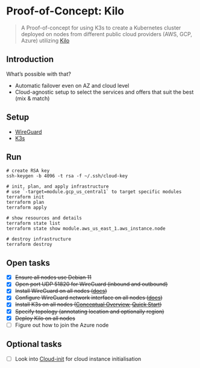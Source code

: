 # Proof-of-Concept: Kilo

> A Proof-of-concept for using K3s to create a Kubernetes cluster deployed on nodes from different public cloud providers (AWS, GCP, Azure) utilizing [Kilo](https://kilo.squat.ai/)

## Introduction

What’s possible with that?

* Automatic failover even on AZ and cloud level
* Cloud-agnostic setup to select the services and offers that suit the best (mix & match)

## Setup

* [WireGuard](docs/WIREGUARD.md)
* [K3s](docs/K3S.md)

## Run

```shell
# create RSA key
ssh-keygen -b 4096 -t rsa -f ~/.ssh/cloud-key

# init, plan, and apply infrastructure
# use `-target=module.gcp_us_central1` to target specific modules
terraform init
terraform plan
terraform apply

# show resources and details
terraform state list
terraform state show module.aws_us_east_1.aws_instance.node

# destroy infrastructure
terraform destroy
```

## Open tasks

* [x] ~~Ensure all nodes use Debian 11~~
* [x] ~~Open port UDP 51820 for WireGuard (inbound and outbound)~~
* [x] ~~Install WireGuard on all nodes ([docs](https://www.wireguard.com/install/))~~
* [x] ~~Configure WireGuard network interface on all nodes ([docs](https://www.wireguard.com/quickstart/))~~
* [x] ~~Install K3s on all nodes ([Conceptual Overview](https://www.wireguard.com/#conceptual-overview), [Quick Start](https://docs.k3s.io/quick-start))~~
* [x] ~~Specify topology (annotating location and optionally region)~~
* [x] ~~Deploy Kilo on all nodes~~
* [ ] Figure out how to join the Azure node

## Optional tasks

* [ ] Look into [Cloud-init](https://cloudinit.readthedocs.io/en/latest/) for cloud instance initialisation
